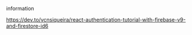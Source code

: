 information

https://dev.to/vcnsiqueira/react-authentication-tutorial-with-firebase-v9-and-firestore-id6

